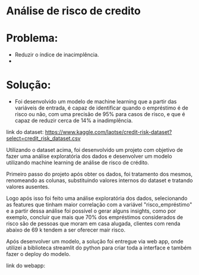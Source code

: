 # Análise de risco de credito

# Problema: 
 - Reduzir o índice de inacimplência.
 - 
# Solução:

 - Foi desenvolvido um modelo de machine learning que a partir das variáveis de entrada, é capaz de identificar quando o empréstimo é de risco ou não, com uma precisão de 95% para casos de risco, e que é capaz de reduzir cerca de 14% a inadimplência.


link do dataset: https://www.kaggle.com/laotse/credit-risk-dataset?select=credit_risk_dataset.csv

Utilizando o dataset acima, foi desenvolvido um projeto com objetivo de fazer uma análise exploratória dos dados e desenvolver um modelo utilizando machine learning de análise de risco de crédito.

Primeiro passo do projeto após obter os dados, foi tratamento dos mesmos, renomeando as colunas, substituindo valores internos do dataset e tratando valores ausentes.

Logo após isso foi feito uma análise exploratória dos dados, selecionando as features que tinham maior correlação com a variável "risco_empréstimo" e a partir dessa análise foi  possível o gerar alguns insights, como por exemplo, concluir que mais que 70% dos empréstimos considerados de risco são de pessoas que moram em casa alugada, clientes com renda abaixo de 69 k tendem a ser oferecer mair risco.

Após desenvolver um modelo, a solução foi entregue via web app, onde utilizei a biblioteca streamlit do python para criar toda a interface e também fazer o deploy do modelo.

link do webapp: 

